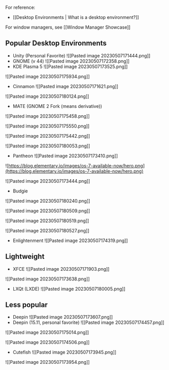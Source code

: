 For reference:
- [[Desktop Environments | What is a desktop environment?]]

For window managers, see [[Window Manager Showcase]]
## Popular Desktop Environments
- Unity (Personal Favorite)
![[Pasted image 20230507171444.png]]
- GNOME (v 44)
![[Pasted image 20230507172358.png]]
- KDE Plasma 5
![[Pasted image 20230507173525.png]]

![[Pasted image 20230507175934.png]]

- Cinnamon
![[Pasted image 20230507171621.png]]

![[Pasted image 20230507180124.png]]
- MATE (GNOME 2 Fork (means derivative))

![[Pasted image 20230507175458.png]]

![[Pasted image 20230507175550.png]]

![[Pasted image 20230507175442.png]]

![[Pasted image 20230507180053.png]]
- Pantheon
![[Pasted image 20230507173410.png]]

![https://blog.elementary.io/images/os-7-available-now/hero.png](https://blog.elementary.io/images/os-7-available-now/hero.png)

![[Pasted image 20230507173444.png]]
- Budgie

![[Pasted image 20230507180240.png]]

![[Pasted image 20230507180509.png]]

![[Pasted image 20230507180519.png]]

![[Pasted image 20230507180527.png]]

- Enlightenment
![[Pasted image 20230507174319.png]]
## Lightweight
- XFCE
![[Pasted image 20230507171903.png]]

![[Pasted image 20230507173638.png]]
- LXQt (LXDE)
![[Pasted image 20230507180005.png]]

## Less popular
- Deepin
![[Pasted image 20230507173607.png]]
- Deepin (15.11, personal favorite)
![[Pasted image 20230507174457.png]]

![[Pasted image 20230507175014.png]]

![[Pasted image 20230507174506.png]]

- Cutefish
![[Pasted image 20230507173945.png]]

![[Pasted image 20230507173954.png]]

